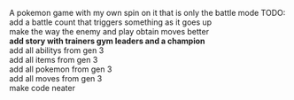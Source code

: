 A pokemon game with my own spin on it that is only the battle mode
TODO:\
add a battle count that triggers something as it goes up\
make the way the enemy and play obtain moves better\
__add story with trainers gym leaders and a champion__\
add all abilitys from gen 3\
add all items from gen 3\
add all pokemon from gen 3\
add all moves from gen 3\
make code neater
